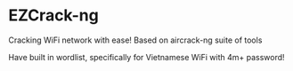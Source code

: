 # EZCrack-ng
Cracking WiFi network with ease! Based on aircrack-ng suite of tools

Have built in wordlist, specifically for Vietnamese WiFi with 4m+ password!
